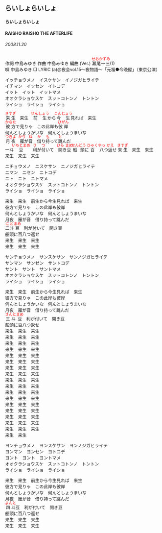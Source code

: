 <style type="text/css">
	ruby{
	    ruby-position: over;
	}
	ruby > rt{font-size: 12px;color:red;}
	p{font:16px;font-size: '楷体'}
</style>
## らいしょらいしょ
#### らいしょらいしょ
#### RAISHO RAISHO </rb><rp>(</rp><rt>THE AFTERLIFE</rt><rp>)</rp></ruby>
###### 2008.11.20


作詞  中島みゆき
作曲  中島みゆき
編曲 (Ver.)  <ruby><rb>瀬尾一三</rb><rp>(</rp><rt>せおかずみ</rt><rp>)</rp></ruby>(1)  
唄  中島みゆき
□ LYRIC (a)@夜会vol.15～夜物語～「元祖●今晩屋」（東京公演）   
   
イッチョウメノ　イスケサン　イノジガヒライテ   
イチマン　イッセン　イトコデ   
イット　イット　イットマメ   
オオクラショウスケ　スットコトンノ　トントン   
ライショ　ライショ　ライショ   
   
<ruby><rb>来生</rb><rp>(</rp><rt>きすぎ</rt><rp>)</rp></ruby>　来生　<ruby><rb>前生</rb><rp>(</rp><rt>ぜんしょう</rt><rp>)</rp></ruby>から<ruby><rb>今生</rb><rp>(</rp><rt>こんじょう</rt><rp>)</rp></ruby>見れば　来生   
<ruby><rb>彼方</rb><rp>(</rp><rt>かなた</rt><rp>)</rp></ruby>で見りゃ　この此岸も<ruby><rb>彼岸</rb><rp>(</rp><rt>ひがん</rt><rp>)</rp></ruby>   
何んとしょうかいな　何んとしょうまいな   
<ruby><rb>月夜</rb><rp>(</rp><rt>つきよ</rt><rp>)</rp></ruby>　<ruby><rb>雁</rb><rp>(</rp><rt>かり</rt><rp>)</rp></ruby>が<ruby><rb>音</rb><rp>(</rp><rt>ね</rt><rp>)</rp></ruby>　<ruby><rb>借</rb><rp>(</rp><rt>か</rt><rp>)</rp></ruby>り<ruby><rb>持</rb><rp>(</rp><rt>も</rt><rp>)</rp></ruby>って<ruby><rb>跳</rb><rp>(</rp><rt>と</rt><rp>)</rp></ruby>んだ   
<ruby><rb>一斗<ruby><rb>豆</rb><rp>(</rp><rt>いちとまめ</rt><rp>)</rp></ruby>　<ruby><rb>利</rb><rp>(</rp><rt>り</rt><rp>)</rp></ruby>が<ruby><rb>付</rb><rp>(</rp><rt>つ</rt><rp>)</rp></ruby>いて　<ruby><rb>開</rb><rp>(</rp><rt>ひら</rt><rp>)</rp></ruby>き<ruby><rb>豆</rb><rp>(</rp><rt>まめ</rt><rp>)</rp></ruby>   
<ruby><rb>船頭</rb><rp>(</rp><rt>せんどう</rt><rp>)</rp></ruby>に<ruby><rb>百</rb><rp>(</rp><rt>ひゃく</rt><rp>)</rp></ruby><ruby><rb>八</rb><rp>(</rp><rt>やっ</rt><rp>)</rp></ruby>つ<ruby><rb>返</rb><rp>(</rp><rt>かえ</rt><rp>)</rp></ruby>せ   
<ruby><rb>来生</rb><rp>(</rp><rt>きすぎ</rt><rp>)</rp></ruby>　来生　来生   
来生　来生　来生   
   
ニチョウメノ　ニスケサン　ニノジガヒライテ   
ニマン　ニセン　ニトコデ   
ニト　ニト　ニトマメ   
オオクラショウスケ　スットコトンノ　トントン   
ライショ　ライショ　ライショ   
   
来生　来生　前生から今生見れば　来生   
彼方で見りゃ　この此岸も彼岸   
何んとしょうかいな　何んとしょうまいな   
月夜　雁が音　借り持って跳んだ   
<ruby><rb>二斗</rb><rp>(</rp><rt>にと</rt><rp>)</rp></ruby><ruby><rb>豆</rb><rp>(</rp><rt>まめ</rt><rp>)</rp></ruby>　利が付いて　開き豆   
船頭に百八つ返せ   
来生　来生　来生   
来生　来生　来生   
   
サンチョウメノ　サンスケサン　サンノジガヒライテ   
サンマン　サンゼン　サントコデ   
サント　サント　サントマメ   
オオクラショウスケ　スットコトンノ　トントン   
ライショ　ライショ　ライショ   
   
来生　来生　前生から今生見れば　来生   
彼方で見りゃ　この此岸も彼岸   
何んとしょうかいな　何んとしょうまいな   
月夜　雁が音　借り持って跳んだ   
<ruby><rb>三斗</rb><rp>(</rp><rt>さんと</rt><rp>)</rp></ruby><ruby><rb>豆</rb><rp>(</rp><rt>まめ</rt><rp>)</rp></ruby>　利が付いて　開き豆   
船頭に百八つ返せ   
来生　来生　来生   
来生　来生　来生   
来生　来生　来生   
来生　来生　来生   
来生　来生　来生   
来生　来生　来生   
来生　来生　来生   
来生　来生　来生   
来生　来生　来生   
来生　来生　来生   
来生　来生　来生   
来生　来生　来生   
来生　来生　来生   
来生　来生　来生   
来生　来生　来生   
来生　来生　来生   
来生　来生　来生   
来生　来生   
   
ヨンチョウメノ　ヨンスケサン　ヨンノジガヒライテ   
ヨンマン　ヨンセン　ヨトコデ   
ヨント　ヨント　ヨントマメ   
オオクラショウスケ　スットコトンノ　トントン   
ライショ　ライショ　ライショ   
   
来生　来生　前生から今生見れば　来生   
彼方で見りゃ　この此岸も彼岸   
何んとしょうかいな　何んとしょうまいな   
月夜　雁が音　借り持って跳んだ   
<ruby><rb>四斗</rb><rp>(</rp><rt>よんと</rt><rp>)</rp></ruby>豆　利が付いて　開き豆   
船頭に百八つ返せ   
来生　来生　来生   
来生　来生　来生   